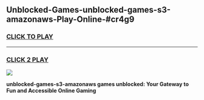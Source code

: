 
## Unblocked-Games-unblocked-games-s3-amazonaws-Play-Online-#cr4g9
<h3>
<a href="https://premium.freeplayer.one?title=unblocked-games-s3-amazonaws&ref=27F">CLICK TO PLAY</a></h3>
<hr>

<h3>
<a href="https://premium.freeplayer.one?title=unblocked-games-s3-amazonaws&ref=27F">CLICK 2 PLAY</a>
  
</h3>

<a href="https://premium.freeplayer.one?title=unblocked-games-s3-amazonaws&ref=27F"><img src="https://clearcache.store/games.png"></a>


**unblocked-games-s3-amazonaws games unblocked: Your Gateway to Fun and Accessible Online Gaming**
